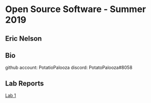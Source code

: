 # Open Source Software - Summer 2019
## Eric Nelson

## Bio
github account: PotatioPalooza
discord: PotatoPalooza#8058



## Lab Reports
[Lab 1](labs/lab-01/report.md)
